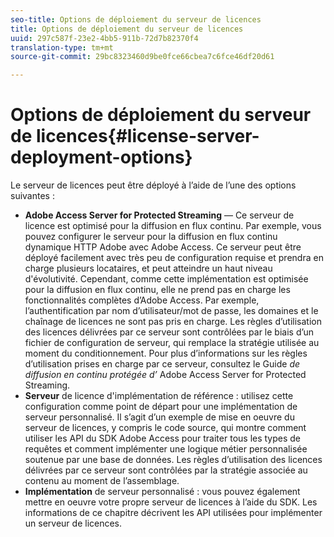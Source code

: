 ```yaml
---
seo-title: Options de déploiement du serveur de licences
title: Options de déploiement du serveur de licences
uuid: 297c587f-23e2-4bb5-911b-72d7b82370f4
translation-type: tm+mt
source-git-commit: 29bc8323460d9be0fce66cbea7c6fce46df20d61

---
```



# Options de déploiement du serveur de licences{#license-server-deployment-options}

Le serveur de licences peut être déployé à l’aide de l’une des options suivantes :

* **Adobe Access Server for Protected Streaming** — Ce serveur de licence est optimisé pour la diffusion en flux continu. Par exemple, vous pouvez configurer le serveur pour la diffusion en flux continu dynamique HTTP Adobe avec Adobe Access. Ce serveur peut être déployé facilement avec très peu de configuration requise et prendra en charge plusieurs locataires, et peut atteindre un haut niveau d&#39;évolutivité. Cependant, comme cette implémentation est optimisée pour la diffusion en flux continu, elle ne prend pas en charge les fonctionnalités complètes d’Adobe Access. Par exemple, l’authentification par nom d’utilisateur/mot de passe, les domaines et le chaînage de licences ne sont pas pris en charge. Les règles d’utilisation des licences délivrées par ce serveur sont contrôlées par le biais d’un fichier de configuration de serveur, qui remplace la stratégie utilisée au moment du conditionnement. Pour plus d’informations sur les règles d’utilisation prises en charge par ce serveur, consultez le Guide *de diffusion en continu protégée d’* Adobe Access Server for Protected Streaming.
* **Serveur** de licence d&#39;implémentation de référence : utilisez cette configuration comme point de départ pour une implémentation de serveur personnalisé. Il s’agit d’un exemple de mise en oeuvre du serveur de licences, y compris le code source, qui montre comment utiliser les API du SDK Adobe Access pour traiter tous les types de requêtes et comment implémenter une logique métier personnalisée soutenue par une base de données. Les règles d’utilisation des licences délivrées par ce serveur sont contrôlées par la stratégie associée au contenu au moment de l’assemblage.
* **Implémentation** de serveur personnalisé : vous pouvez également mettre en oeuvre votre propre serveur de licences à l’aide du SDK. Les informations de ce chapitre décrivent les API utilisées pour implémenter un serveur de licences.

